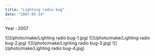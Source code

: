 ```yaml
---
title: "Lighting radio bug"
date: "2007-05-14"
---
```


Year : 2007

![](/photo/make/Lighting radio bug-1.jpg)
![](/photo/make/Lighting radio bug-2.jpg)
![](/photo/make/Lighting radio bug-3.jpg)
![](/photo/make/Lighting radio bug-4.jpg)